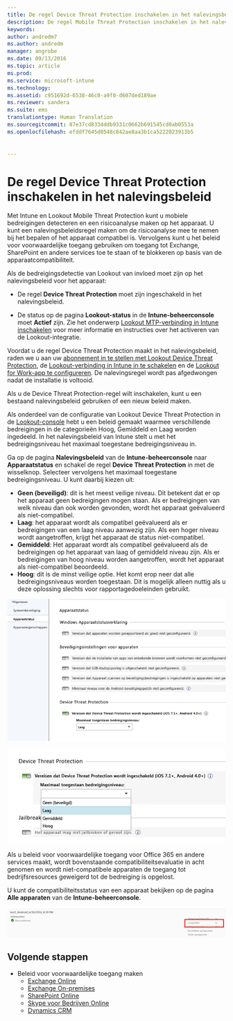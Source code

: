 ```yaml
---
title: De regel Device Threat Protection inschakelen in het nalevingsbeleid | Microsoft Intune
description: De regel Mobile Threat Protection inschakelen in het nalevingsbeleid van het apparaat.
keywords: 
author: andredm7
ms.author: andredm
manager: angrobe
ms.date: 09/13/2016
ms.topic: article
ms.prod: 
ms.service: microsoft-intune
ms.technology: 
ms.assetid: c951692d-6538-46c0-a9f0-d607ded189ae
ms.reviewer: sandera
ms.suite: ems
translationtype: Human Translation
ms.sourcegitcommit: 87e37cd8334ddb9331c0662b691545cd0ab0553a
ms.openlocfilehash: efddf7645d0548c842ae8aa3b1ca5222023913b5


---
```


# <a name="enable-device-threat-protection-rule-in-the-compliance-policy"></a>De regel Device Threat Protection inschakelen in het nalevingsbeleid
Met Intune en Lookout Mobile Threat Protection kunt u mobiele bedreigingen detecteren en een risicoanalyse maken op het apparaat. U kunt een nalevingsbeleidsregel maken om de risicoanalyse mee te nemen bij het bepalen of het apparaat compatibel is. Vervolgens kunt u het beleid voor voorwaardelijke toegang gebruiken om toegang tot Exchange, SharePoint en andere services toe te staan of te blokkeren op basis van de apparaatcompatibiliteit.

Als de bedreigingsdetectie van Lookout van invloed moet zijn op het nalevingsbeleid voor het apparaat:

* De regel **Device Threat Protection** moet zijn ingeschakeld in het nalevingsbeleid.

* De status op de pagina **Lookout-status** in de **Intune-beheerconsole** moet **Actief** zijn. Zie het onderwerp [Lookout MTP-verbinding in Intune inschakelen](enable-lookout-mtp-connection-in-intune.md) voor meer informatie en instructies over het activeren van de Lookout-integratie.


Voordat u de regel Device Threat Protection maakt in het nalevingsbeleid, raden we u aan uw [abonnement in te stellen met Lookout Device Threat Protection](set-up-your-subscription-with-lookout-mtp.md), de [Lookout-verbinding in Intune in te schakelen](enable-lookout-mtp-connection-in-intune.md) en de [Lookout for Work-app te configureren](configure-and-deploy-lookout-for-work-apps.md). De nalevingsregel wordt pas afgedwongen nadat de installatie is voltooid.

Als u de Device Threat Protection-regel wilt inschakelen, kunt u een bestaand nalevingsbeleid gebruiken of een nieuw beleid maken.

Als onderdeel van de configuratie van Lookout Device Threat Protection in de [Lookout-console](https://aad.lookout.com) hebt u een beleid gemaakt waarmee verschillende bedreigingen in de categorieën Hoog, Gemiddeld en Laag worden ingedeeld. In het nalevingsbeleid van Intune stelt u met het bedreigingsniveau het maximaal toegestane bedreigingsniveau in.

Ga op de pagina **Nalevingsbeleid** van de **Intune-beheerconsole** naar **Apparaatstatus** en schakel de regel **Device Threat Protection** in met de wisselknop. Selecteer vervolgens het maximaal toegestane bedreigingsniveau. U kunt daarbij kiezen uit:
* **Geen (beveiligd)**: dit is het meest veilige niveau.  Dit betekent dat er op het apparaat geen bedreigingen mogen staan.  Als er bedreigingen van welk niveau dan ook worden gevonden, wordt het apparaat geëvalueerd als niet-compatibel.  
* **Laag**: het apparaat wordt als compatibel geëvalueerd als er bedreigingen van een laag niveau aanwezig zijn. Als een hoger niveau wordt aangetroffen, krijgt het apparaat de status niet-compatibel.
* **Gemiddeld**: Het apparaat wordt als compatibel geëvalueerd als de bedreigingen op het apparaat van laag of gemiddeld niveau zijn. Als er bedreigingen van hoog niveau worden aangetroffen, wordt het apparaat als niet-compatibel beoordeeld.
* **Hoog**: dit is de minst veilige optie. Het komt erop neer dat alle bedreigingsniveaus worden toegestaan. Dit is mogelijk alleen nuttig als u deze oplossing slechts voor rapportagedoeleinden gebruikt.

![schermopname met de instelling voor de regel Device Threat Protection ](../media/mtp/mtp-compliance-policy-rule.png)

![schermopname met de optie voor het bedreigingsniveau voor de instelling voor de regel Device Threat Protection](../media/mtp/mtp-compliance-policy-setting.png)

Als u beleid voor voorwaardelijke toegang voor Office 365 en andere services maakt, wordt bovenstaande compatibiliteitsevaluatie in acht genomen en wordt niet-compatibele apparaten de toegang tot bedrijfsresources geweigerd tot de bedreiging is opgelost.

U kunt de compatibiliteitsstatus van een apparaat bekijken op de pagina **Alle apparaten** van de **Intune-beheerconsole**.

![schermopname van de pagina Apparaten in de Intune-beheerconsole waarop de compatibiliteitsstatus van een apparaat is weergeven](../media/mtp/mtp-device-status-intune-console.png)

## <a name="next-steps"></a>Volgende stappen
* Beleid voor voorwaardelijke toegang maken
  * [Exchange Online](restrict-access-to-exchange-online-with-microsoft-intune.md)
  * [Exchange On-premises](restrict-access-to-exchange-onpremises-with-microsoft-intune.md)
  * [SharePoint Online](restrict-access-to-sharepoint-online-with-microsoft-intune.md)
  * [Skype voor Bedrijven Online](restrict-access-to-skype-for-business-online-with-microsoft-intune.md)
  * [Dynamics CRM](restrict-access-to-dynamics-crm-online-with-microsoft-intune.md)



<!--HONumber=Dec16_HO2-->


